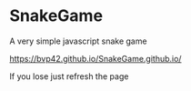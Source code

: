 # SnakeGame
A very simple javascript snake game

https://bvp42.github.io/SnakeGame.github.io/

If you lose just refresh the page
